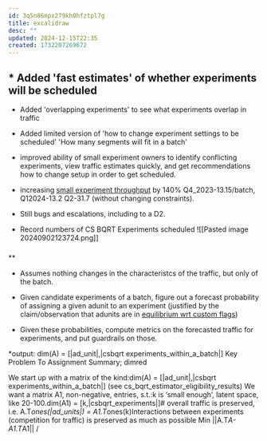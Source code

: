 ```yaml
---
id: 3q5n86mpx279kh0hfztpl7g
title: excalidraw
desc: ""
updated: 2024-12-15T22:35
created: 1732207269672
---
```

## *  Added 'fast estimates' of whether experiments will be scheduled
* Added 'overlapping experiments' to see what experiments overlap in traffic
* Added limited version of 'how to change experiment settings to be scheduled'  'How many segments will fit in a batch'
*  improved ability of small experiment owners to identify conflicting experiments, view traffic estimates quickly, and get recommendations how to change setup in order to get scheduled.  

* increasing [small experiment throughput](https://fburl.com/daiquery/4n90bmhi) by 140% Q4_2023-13.15/batch, Q12024-13.2 Q2-31.7 (without changing constraints).
*  Still bugs and escalations, including to a D2.
* Record numbers of CS BQRT Experiments scheduled 
  ![[Pasted image 20240902123724.png]]

### 
**

- Assumes nothing changes in the characteristcs of the traffic, but only of the batch. 
- Given candidate experiments of a batch, figure out a forecast probability of assigning a given adunit to an experiment (justified by the claim/observation that adunits are in [equilibrium wrt custom flags](https://docs.google.com/document/d/1LZzI4-iJ04iEJ32xkUsN_FHwFzM01YdNXFmihcGkRIc/edit#heading=h.wdne1s81v88t)) 
    
- Given these probabilities, compute metrics on the forecasted traffic for experiments, and put guardrails on those.
    

*output: dim(A) = [|ad_unit|,|csbqrt experiments_within_a_batch|] 
Key Problem To Assignment Summary; dimred


We start up with a matrix of the kind:dim(A) = [|ad_unit|,|csbqrt experiments_within_a_batch|] (see cs_bqrt_estimator_eligibility_results)
We want a matrix A1, non-negative, entries, s.t.:k is ‘small enough’, latent space, like 20-100.dim(A1) = [k,|csbqrt_experiments|]# overall traffic is preserved, i.e.
A.T*ones(|ad_units|) = A1.T*ones(k)Interactions between experiments (competition for traffic) is preserved as much as possible
Min ||A.T*A-A1.T*A1||
/

### 

